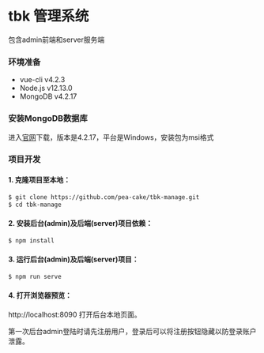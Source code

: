 # tbk 管理系统
包含admin前端和server服务端
### 环境准备

- vue-cli v4.2.3
- Node.js v12.13.0
- MongoDB v4.2.17

### 安装MongoDB数据库

进入[官网](https://www.mongodb.com/try/download/community)下载，版本是4.2.17，平台是Windows，安装包为msi格式

### 项目开发

#### 1. 克隆项目至本地：

```sh
$ git clone https://github.com/pea-cake/tbk-manage.git
$ cd tbk-manage
```

#### 2. 安装后台(admin)及后端(server)项目依赖：

```sh
$ npm install
```

#### 3. 运行后台(admin)及后端(server)项目：

```sh
$ npm run serve
```

#### 4. 打开浏览器预览：

http://localhost:8090 打开后台本地页面。

第一次后台admin登陆时请先注册用户，登录后可以将注册按钮隐藏以防登录账户泄露。